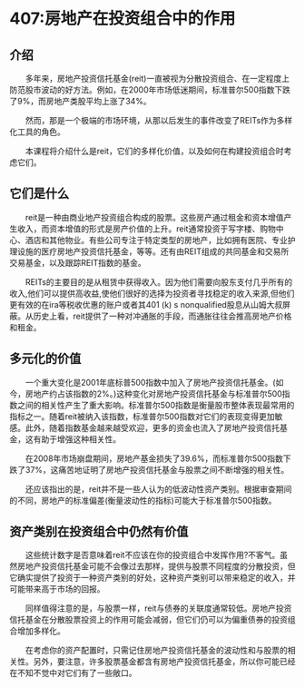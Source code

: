 # 407:房地产在投资组合中的作用
## 介绍

　　多年来，房地产投资信托基金(reit)一直被视为分散投资组合、在一定程度上防范股市波动的好方法。例如，在2000年市场低迷期间，标准普尔500指数下跌了9%，而房地产类股平均上涨了34%。

　　然而，那是一个极端的市场环境，从那以后发生的事件改变了REITs作为多样化工具的角色。

　　本课程将介绍什么是reit，它们的多样化价值，以及如何在构建投资组合时考虑它们。

## 它们是什么

　　reit是一种由商业地产投资组合构成的股票。这些房产通过租金和资本增值产生收入，而资本增值的形式是房产价值的上升。reit通常投资于写字楼、购物中心、酒店和其他物业。有些公司专注于特定类型的房地产，比如拥有医院、专业护理设施的医疗房地产投资信托基金，等等。还有由REIT组成的共同基金和交易所交易基金，以及跟踪REIT指数的基金。

　　REITs的主要目的是从租赁中获得收入。因为他们需要向股东支付几乎所有的收入,他们可以提供高收益,使他们很好的选择为投资者寻找稳定的收入来源,但他们更有效的在ira等税收优惠的账户或者其401 (k) s nonqualified股息从山姆大叔屏蔽。从历史上看，reit提供了一种对冲通胀的手段，而通胀往往会推高房地产价格和租金。

## 多元化的价值

　　一个重大变化是2001年底标普500指数中加入了房地产投资信托基金。(如今，房地产约占该指数的2%。)这种变化对房地产投资信托基金与标准普尔500指数之间的相关性产生了重大影响。标准普尔500指数是衡量股市整体表现最常用的指标之一。随着reit被纳入该指数，标准普尔500指数对它们的表现变得更加敏感。此外，随着指数基金越来越受欢迎，更多的资金也流入了房地产投资信托基金，这有助于增强这种相关性。

　　在2008年市场崩盘期间，房地产基金损失了39.6%，而标准普尔500指数下跌了37%，这痛苦地证明了房地产投资信托基金与股票之间不断增强的相关性。

　　还应该指出的是，reit并不是一些人认为的低波动性资产类别。根据审查期间的不同，房地产的标准偏差(衡量波动性的指标)可能大于标准普尔500指数。

## 资产类别在投资组合中仍然有价值

　　这些统计数字是否意味着reit不应该在你的投资组合中发挥作用?不客气。虽然房地产投资信托基金可能不会像过去那样，提供与股票不同程度的分散投资，但它确实提供了投资于一种资产类别的好处，这种资产类别可以带来稳定的收入，并可能带来高于市场的回报。

　　同样值得注意的是，与股票一样，reit与债券的关联度通常较低。房地产投资信托基金在分散股票投资上的作用可能会减弱，但它们仍可以为偏重债券的投资组合增加多样化。

　　在考虑你的资产配置时，只需记住房地产投资信托基金的波动性和与股票的相关性。另外，要注意，许多股票基金都含有房地产投资信托基金，所以你可能已经在不知不觉中对它们有了一些敞口。
